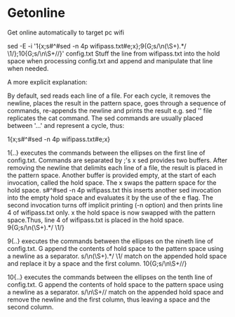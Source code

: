 # Getonline
Get online automatically to target pc wifi


sed -E -i '1{x;s#^#sed -n 4p wifipass.txt#e;x};9{G;s/\n(\S+).*/ \1/};10{G;s/\n\S+//}' config.txt 
Stuff the line from wifipass.txt into the hold space when processing config.txt and append and manipulate that line when needed.

A more explicit explanation:

By default, sed reads each line of a file. For each cycle, it removes the newline, places the result in the pattern space, goes through a sequence of commands, re-appends the newline and prints the result e.g. sed '' file replicates the cat command. The sed commands are usually placed between '...' and represent a cycle, thus:

1{x;s#^#sed -n 4p wifipass.txt#e;x}

1{..} executes the commands between the ellipses on the first line of config.txt. Commands are separated by ;'s
x sed provides two buffers. After removing the newline that delimits each line of a file, the result is placed in the pattern space. Another buffer is provided empty, at the start of each invocation, called the hold space. The x swaps the pattern space for the hold space.
s#^#sed -n 4p wifipass.txt this inserts another sed invocation into the empty hold space and evaluates it by the use of the e flag. The second invocation turns off implicit printing (-n option) and then prints line 4 of wifipass.txt only.
x the hold space is now swapped with the pattern space.Thus, line 4 of wifipass.txt is placed in the hold space.
9{G;s/\n(\S+).*/ \1/}

9{..} executes the commands between the ellipses on the nineth line of config.txt.
G append the contents of hold space to the pattern space using a newline as a separator.
s/\n(\S+).*/ \1/ match on the appended hold space and replace it by a space and the first column.
10{G;s/\n\S+//}

10{..} executes the commands between the ellipses on the tenth line of config.txt.
G append the contents of hold space to the pattern space using a newline as a separator.
s/\n\S+// match on the appended hold space and remove the newline and the first column, thus leaving a space and the second column. 
